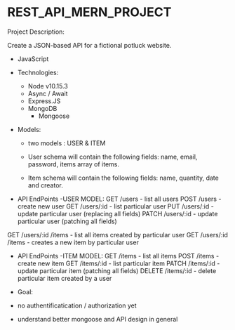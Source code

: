 # REST_API_MERN_PROJECT

<!-- https://medium.com/the-node-js-collection/making-your-node-js-work-everywhere-with-environment-variables-2da8cdf6e786 -->

Project Description:

Create a JSON-based API for a fictional  potluck website.

- JavaScript

- Technologies:   
    - Node v10.15.3 
    - Async / Await
    - Express.JS
    - MongoDB
        - Mongoose 

- Models:  
    - two models : USER & ITEM

    - User schema will contain the following fields: name, email, password, items array of items.

    - Item schema will contain the following fields: name, quantity, date and creator.

- API EndPoints -USER MODEL:
GET     /users              - list all users
POST    /users              - create new user
GET     /users/:id          - list particular user
PUT     /users/:id          - update particular user (replacing all fields)
PATCH   /users/:id          - update particular user (patching all fields)

GET     /users/:id /items   - list all items created by particular user
GET     /users/:id /items   - creates a new item by particular user

- API EndPoints -ITEM MODEL:
GET     /items              - list all items
POST    /items              - create new item
GET     /items/:id          - list particular item
PATCH   /items/:id          - update particular item (patching all fields)
DELETE  /items/:id          - delete particular item created by a user
 

- Goal:
- no authentificatication / authorization yet
- understand better mongoose and API design in general